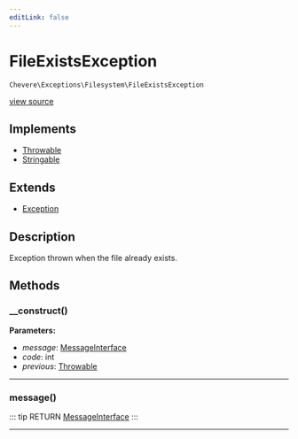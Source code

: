 ```yaml
---
editLink: false
---
```


# FileExistsException

`Chevere\Exceptions\Filesystem\FileExistsException`

[view source](https://github.com/chevere/chevere/blob/master/src/Chevere/Exceptions/Filesystem/FileExistsException.php)

## Implements

- [Throwable](https://www.php.net/manual/class.throwable)
- [Stringable](https://www.php.net/manual/class.stringable)

## Extends

- [Exception](../Core/Exception.md)

## Description

Exception thrown when the file already exists.

## Methods

### __construct()

**Parameters:**

- *message*: [MessageInterface](../../Interfaces/Message/MessageInterface.md)
- *code*: int
- *previous*: [Throwable](https://www.php.net/manual/class.throwable)

---

### message()

::: tip RETURN
[MessageInterface](../../Interfaces/Message/MessageInterface.md)
:::

---
